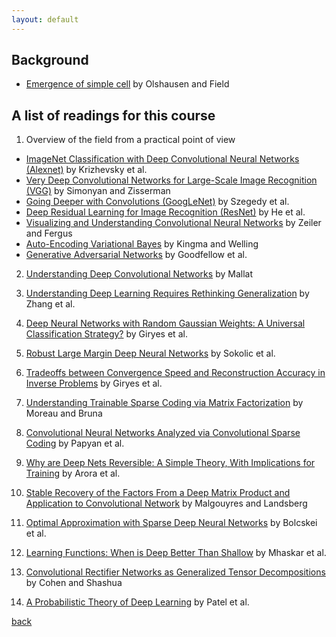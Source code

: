 ```yaml
---
layout: default
---
```


## Background
* [Emergence of simple cell](https://courses.cs.washington.edu/courses/cse528/11sp/Olshausen-nature-paper.pdf) by Olshausen and Field

## A list of readings for this course
1. Overview of the field from a practical point of view
- [ImageNet Classification with Deep Convolutional Neural Networks (Alexnet)](https://papers.nips.cc/paper/4824-imagenet-classification-with-deep-convolutional-neural-networks.pdf) by Krizhevsky et al.
- [Very Deep Convolutional Networks for Large-Scale Image Recognition (VGG)](https://arxiv.org/abs/1409.1556) by Simonyan and Zisserman
- [Going Deeper with Convolutions (GoogLeNet)](https://arxiv.org/pdf/1409.4842.pdf) by Szegedy et al.
- [Deep Residual Learning for Image Recognition (ResNet)](https://arxiv.org/abs/1512.03385) by He et al.
- [Visualizing and Understanding Convolutional Neural Networks](https://www.cs.nyu.edu/~fergus/papers/zeilerECCV2014.pdf) by Zeiler and Fergus
- [Auto-Encoding Variational Bayes](https://arxiv.org/abs/1312.6114) by Kingma and Welling
- [Generative Adversarial Networks](https://arxiv.org/abs/1406.2661) by Goodfellow et al.
2. [Understanding Deep Convolutional Networks](https://arxiv.org/pdf/1601.04920.pdf) by Mallat
3. [Understanding Deep Learning Requires Rethinking Generalization](https://arxiv.org/abs/1611.03530) by Zhang et al.
4. [Deep Neural Networks with Random Gaussian Weights: A Universal Classification Strategy?](https://arxiv.org/abs/1504.08291) by Giryes et al.
5. [Robust Large Margin Deep Neural Networks](https://arxiv.org/abs/1605.08254) by Sokolic et al.
6. [Tradeoffs between Convergence Speed and Reconstruction Accuracy in Inverse Problems](https://arxiv.org/abs/1605.09232) by Giryes et al.
7. [Understanding Trainable Sparse Coding via Matrix Factorization](https://arxiv.org/pdf/1609.00285.pdf) by Moreau and Bruna
8. [Convolutional Neural Networks Analyzed via Convolutional Sparse Coding](https://arxiv.org/pdf/1607.08194.pdf) by Papyan et al.
9. [Why are Deep Nets Reversible: A Simple Theory, With Implications for Training](https://arxiv.org/pdf/1511.05653.pdf) by Arora et al.
10. [Stable Recovery of the Factors From a Deep Matrix Product and Application to Convolutional Network](https://arxiv.org/abs/1703.08044) by Malgouyres and Landsberg
11. [Optimal Approximation with Sparse Deep Neural Networks](https://www.math.tu-berlin.de/fileadmin/i26_fg-kutyniok/Kutyniok/Papers/OptApproxSparseDNN.pdf) by Bolcskei et al.

12. [Learning Functions: When is Deep Better Than Shallow](https://arxiv.org/abs/1603.00988) by Mhaskar et al.
13. [Convolutional Rectifier Networks as Generalized Tensor Decompositions](https://arxiv.org/abs/1603.00162) by Cohen and Shashua
14. [A Probabilistic Theory of Deep Learning](https://arxiv.org/abs/1504.00641) by Patel et al.

[back](./)
